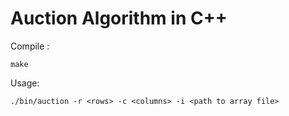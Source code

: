 # Auction Algorithm in C++
Compile :
```
make
```
Usage:
```
./bin/auction -r <rows> -c <columns> -i <path to array file>
```
